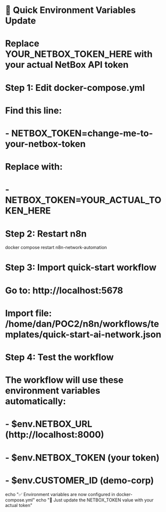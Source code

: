 # 🔧 Quick Environment Variables Update

# Replace YOUR_NETBOX_TOKEN_HERE with your actual NetBox API token

# Step 1: Edit docker-compose.yml
# Find this line:
#   - NETBOX_TOKEN=change-me-to-your-netbox-token
# Replace with:
#   - NETBOX_TOKEN=YOUR_ACTUAL_TOKEN_HERE

# Step 2: Restart n8n
docker compose restart n8n-network-automation

# Step 3: Import quick-start workflow
# Go to: http://localhost:5678
# Import file: /home/dan/POC2/n8n/workflows/templates/quick-start-ai-network.json

# Step 4: Test the workflow
# The workflow will use these environment variables automatically:
# - $env.NETBOX_URL (http://localhost:8000)
# - $env.NETBOX_TOKEN (your token)
# - $env.CUSTOMER_ID (demo-corp)

echo "✅ Environment variables are now configured in docker-compose.yml"
echo "🔄 Just update the NETBOX_TOKEN value with your actual token"
